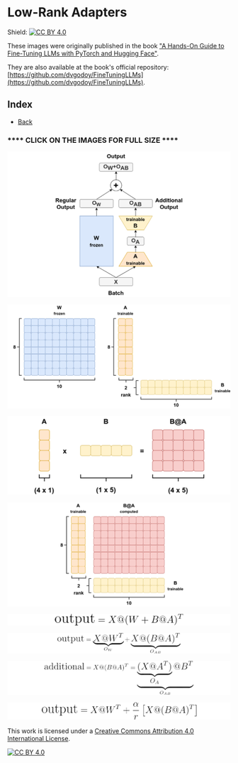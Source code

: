 # Low-Rank Adapters

Shield: [![CC BY 4.0][cc-by-shield]][cc-by]

These images were originally published in the book ["A Hands-On Guide to Fine-Tuning LLMs with PyTorch and Hugging Face"](https://pytorchstepbystep.com/llms).

They are also available at the book's official repository: [https://github.com/dvgodoy/FineTuningLLMs](https://github.com/dvgodoy/FineTuningLLMs).

## Index

- [Back](https://github.com/dvgodoy/LLM-visuals)

### **** CLICK ON THE IMAGES FOR FULL SIZE ****

[![](https://raw.githubusercontent.com/dvgodoy/LLM-visuals/main/LoRA/forward.png)](https://raw.githubusercontent.com/dvgodoy/LLM-visuals/main/LoRA/forward.png)

[![](https://raw.githubusercontent.com/dvgodoy/LLM-visuals/main/LoRA/lowrank_matrices.png)](https://raw.githubusercontent.com/dvgodoy/LLM-visuals/main/LoRA/lowrank_matrices.png)

[![](https://raw.githubusercontent.com/dvgodoy/LLM-visuals/main/LoRA/matmul.png)](https://raw.githubusercontent.com/dvgodoy/LLM-visuals/main/LoRA/matmul.png)

[![](https://raw.githubusercontent.com/dvgodoy/LLM-visuals/main/LoRA/two_matrices.png)](https://raw.githubusercontent.com/dvgodoy/LLM-visuals/main/LoRA/two_matrices.png)

[![](https://raw.githubusercontent.com/dvgodoy/LLM-visuals/main/LoRA/eq_3.1.png)](https://raw.githubusercontent.com/dvgodoy/LLM-visuals/main/LoRA/eq_3.1.png)

[![](https://raw.githubusercontent.com/dvgodoy/LLM-visuals/main/LoRA/eq_3.2.png)](https://raw.githubusercontent.com/dvgodoy/LLM-visuals/main/LoRA/eq_3.2.png)

[![](https://raw.githubusercontent.com/dvgodoy/LLM-visuals/main/LoRA/eq_3.3.png)](https://raw.githubusercontent.com/dvgodoy/LLM-visuals/main/LoRA/eq_3.3.png)

[![](https://raw.githubusercontent.com/dvgodoy/LLM-visuals/main/LoRA/eq_3.4.png)](https://raw.githubusercontent.com/dvgodoy/LLM-visuals/main/LoRA/eq_3.4.png)

This work is licensed under a
[Creative Commons Attribution 4.0 International License][cc-by].

[![CC BY 4.0][cc-by-image]][cc-by]

[cc-by]: http://creativecommons.org/licenses/by/4.0/
[cc-by-image]: https://i.creativecommons.org/l/by/4.0/88x31.png
[cc-by-shield]: https://img.shields.io/badge/License-CC%20BY%204.0-lightgrey.svg
